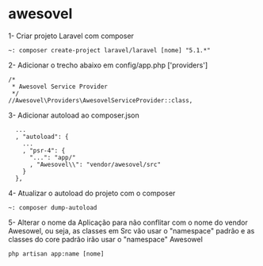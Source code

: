 # awesovel

1- Criar projeto Laravel com composer 
```
~: composer create-project laravel/laravel [nome] "5.1.*"
```
2- Adicionar o trecho abaixo em config/app.php ['providers']
```
/*
 * Awesovel Service Provider
 */
//Awesovel\Providers\AwesovelServiceProvider::class,
```
3- Adicionar autoload ao composer.json
```
  ...
  , "autoload": {
    ...
    , "psr-4": {
      "...": "app/"
      , "Awesovel\\": "vendor/awesovel/src"
    }
  },
```
4- Atualizar o autoload do projeto com o composer
```
~: composer dump-autoload
```
5- Alterar o nome da Aplicação para não conflitar com o nome do vendor Awesowel, ou seja, as classes em Src vão usar o "namespace" padrão e as classes do core padrão irão usar o "namespace" Awesowel
```
php artisan app:name [nome]
```

